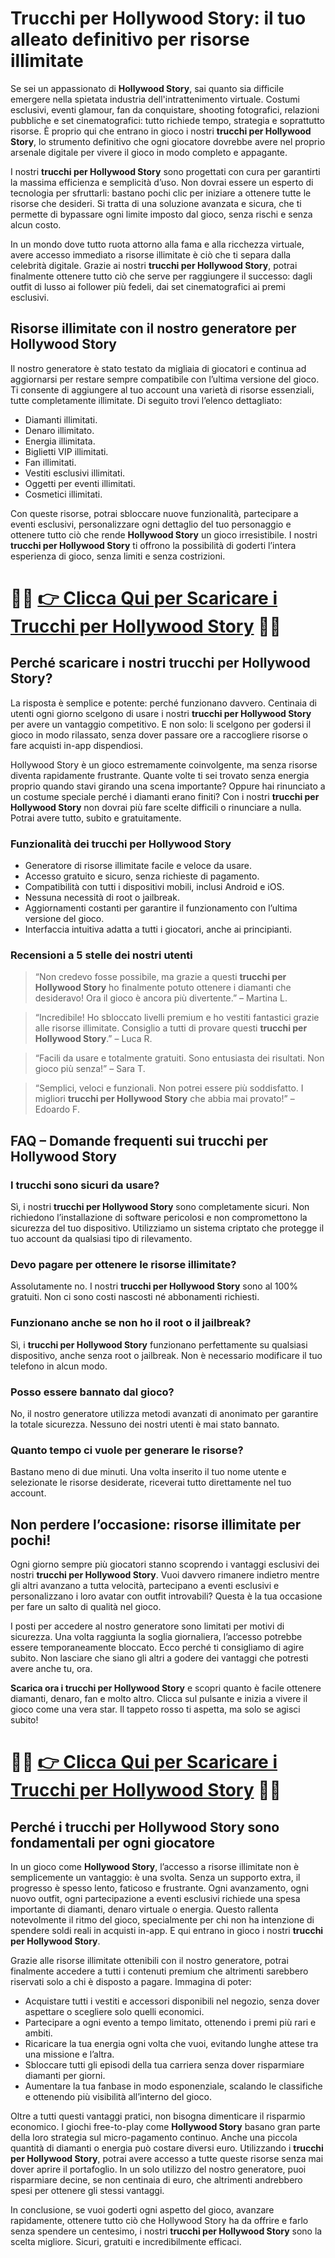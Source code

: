 <h1>Trucchi per Hollywood Story: il tuo alleato definitivo per risorse illimitate</h1>

<p>Se sei un appassionato di <strong>Hollywood Story</strong>, sai quanto sia difficile emergere nella spietata industria dell'intrattenimento virtuale. Costumi esclusivi, eventi glamour, fan da conquistare, shooting fotografici, relazioni pubbliche e set cinematografici: tutto richiede tempo, strategia e soprattutto risorse. È proprio qui che entrano in gioco i nostri <strong>trucchi per Hollywood Story</strong>, lo strumento definitivo che ogni giocatore dovrebbe avere nel proprio arsenale digitale per vivere il gioco in modo completo e appagante.</p>

<p>I nostri <strong>trucchi per Hollywood Story</strong> sono progettati con cura per garantirti la massima efficienza e semplicità d’uso. Non dovrai essere un esperto di tecnologia per sfruttarli: bastano pochi clic per iniziare a ottenere tutte le risorse che desideri. Si tratta di una soluzione avanzata e sicura, che ti permette di bypassare ogni limite imposto dal gioco, senza rischi e senza alcun costo.</p>

<p>In un mondo dove tutto ruota attorno alla fama e alla ricchezza virtuale, avere accesso immediato a risorse illimitate è ciò che ti separa dalla celebrità digitale. Grazie ai nostri <strong>trucchi per Hollywood Story</strong>, potrai finalmente ottenere tutto ciò che serve per raggiungere il successo: dagli outfit di lusso ai follower più fedeli, dai set cinematografici ai premi esclusivi.</p>

<h2>Risorse illimitate con il nostro generatore per Hollywood Story</h2>

<p>Il nostro generatore è stato testato da migliaia di giocatori e continua ad aggiornarsi per restare sempre compatibile con l’ultima versione del gioco. Ti consente di aggiungere al tuo account una varietà di risorse essenziali, tutte completamente illimitate. Di seguito trovi l’elenco dettagliato:</p>

<ul>
  <li>Diamanti illimitati.</li>
  <li>Denaro illimitato.</li>
  <li>Energia illimitata.</li>
  <li>Biglietti VIP illimitati.</li>
  <li>Fan illimitati.</li>
  <li>Vestiti esclusivi illimitati.</li>
  <li>Oggetti per eventi illimitati.</li>
  <li>Cosmetici illimitati.</li>
</ul>

<p>Con queste risorse, potrai sbloccare nuove funzionalità, partecipare a eventi esclusivi, personalizzare ogni dettaglio del tuo personaggio e ottenere tutto ciò che rende <strong>Hollywood Story</strong> un gioco irresistibile. I nostri <strong>trucchi per Hollywood Story</strong> ti offrono la possibilità di goderti l’intera esperienza di gioco, senza limiti e senza costrizioni.</p>

# 🔴🔴 **[👉 Clicca Qui per Scaricare i Trucchi per Hollywood Story](https://tinyurl.com/GiocaDoc)** 🔴🔴

<h2>Perché scaricare i nostri trucchi per Hollywood Story?</h2>

<p>La risposta è semplice e potente: perché funzionano davvero. Centinaia di utenti ogni giorno scelgono di usare i nostri <strong>trucchi per Hollywood Story</strong> per avere un vantaggio competitivo. E non solo: li scelgono per godersi il gioco in modo rilassato, senza dover passare ore a raccogliere risorse o fare acquisti in-app dispendiosi.</p>

<p>Hollywood Story è un gioco estremamente coinvolgente, ma senza risorse diventa rapidamente frustrante. Quante volte ti sei trovato senza energia proprio quando stavi girando una scena importante? Oppure hai rinunciato a un costume speciale perché i diamanti erano finiti? Con i nostri <strong>trucchi per Hollywood Story</strong> non dovrai più fare scelte difficili o rinunciare a nulla. Potrai avere tutto, subito e gratuitamente.</p>

<h3>Funzionalità dei trucchi per Hollywood Story</h3>

<ul>
  <li>Generatore di risorse illimitate facile e veloce da usare.</li>
  <li>Accesso gratuito e sicuro, senza richieste di pagamento.</li>
  <li>Compatibilità con tutti i dispositivi mobili, inclusi Android e iOS.</li>
  <li>Nessuna necessità di root o jailbreak.</li>
  <li>Aggiornamenti costanti per garantire il funzionamento con l’ultima versione del gioco.</li>
  <li>Interfaccia intuitiva adatta a tutti i giocatori, anche ai principianti.</li>
</ul>

<h3>Recensioni a 5 stelle dei nostri utenti</h3>

<blockquote>
  <p>“Non credevo fosse possibile, ma grazie a questi <strong>trucchi per Hollywood Story</strong> ho finalmente potuto ottenere i diamanti che desideravo! Ora il gioco è ancora più divertente.” – Martina L.</p>
</blockquote>

<blockquote>
  <p>“Incredibile! Ho sbloccato livelli premium e ho vestiti fantastici grazie alle risorse illimitate. Consiglio a tutti di provare questi <strong>trucchi per Hollywood Story</strong>.” – Luca R.</p>
</blockquote>

<blockquote>
  <p>“Facili da usare e totalmente gratuiti. Sono entusiasta dei risultati. Non gioco più senza!” – Sara T.</p>
</blockquote>

<blockquote>
  <p>“Semplici, veloci e funzionali. Non potrei essere più soddisfatto. I migliori <strong>trucchi per Hollywood Story</strong> che abbia mai provato!” – Edoardo F.</p>
</blockquote>

<h2>FAQ – Domande frequenti sui trucchi per Hollywood Story</h2>

<h3>I trucchi sono sicuri da usare?</h3>
<p>Sì, i nostri <strong>trucchi per Hollywood Story</strong> sono completamente sicuri. Non richiedono l’installazione di software pericolosi e non compromettono la sicurezza del tuo dispositivo. Utilizziamo un sistema criptato che protegge il tuo account da qualsiasi tipo di rilevamento.</p>

<h3>Devo pagare per ottenere le risorse illimitate?</h3>
<p>Assolutamente no. I nostri <strong>trucchi per Hollywood Story</strong> sono al 100% gratuiti. Non ci sono costi nascosti né abbonamenti richiesti.</p>

<h3>Funzionano anche se non ho il root o il jailbreak?</h3>
<p>Sì, i <strong>trucchi per Hollywood Story</strong> funzionano perfettamente su qualsiasi dispositivo, anche senza root o jailbreak. Non è necessario modificare il tuo telefono in alcun modo.</p>

<h3>Posso essere bannato dal gioco?</h3>
<p>No, il nostro generatore utilizza metodi avanzati di anonimato per garantire la totale sicurezza. Nessuno dei nostri utenti è mai stato bannato.</p>

<h3>Quanto tempo ci vuole per generare le risorse?</h3>
<p>Bastano meno di due minuti. Una volta inserito il tuo nome utente e selezionate le risorse desiderate, riceverai tutto direttamente nel tuo account.</p>

<h2>Non perdere l’occasione: risorse illimitate per pochi!</h2>

<p>Ogni giorno sempre più giocatori stanno scoprendo i vantaggi esclusivi dei nostri <strong>trucchi per Hollywood Story</strong>. Vuoi davvero rimanere indietro mentre gli altri avanzano a tutta velocità, partecipano a eventi esclusivi e personalizzano i loro avatar con outfit introvabili? Questa è la tua occasione per fare un salto di qualità nel gioco.</p>

<p>I posti per accedere al nostro generatore sono limitati per motivi di sicurezza. Una volta raggiunta la soglia giornaliera, l’accesso potrebbe essere temporaneamente bloccato. Ecco perché ti consigliamo di agire subito. Non lasciare che siano gli altri a godere dei vantaggi che potresti avere anche tu, ora.</p>

<p><strong>Scarica ora i trucchi per Hollywood Story</strong> e scopri quanto è facile ottenere diamanti, denaro, fan e molto altro. Clicca sul pulsante e inizia a vivere il gioco come una vera star. Il tappeto rosso ti aspetta, ma solo se agisci subito!</p>

# 🔴🔴 **[👉 Clicca Qui per Scaricare i Trucchi per Hollywood Story](https://tinyurl.com/GiocaDoc)** 🔴🔴

<h2>Perché i trucchi per Hollywood Story sono fondamentali per ogni giocatore</h2>

<p>In un gioco come <strong>Hollywood Story</strong>, l’accesso a risorse illimitate non è semplicemente un vantaggio: è una svolta. Senza un supporto extra, il progresso è spesso lento, faticoso e frustrante. Ogni avanzamento, ogni nuovo outfit, ogni partecipazione a eventi esclusivi richiede una spesa importante di diamanti, denaro virtuale o energia. Questo rallenta notevolmente il ritmo del gioco, specialmente per chi non ha intenzione di spendere soldi reali in acquisti in-app. E qui entrano in gioco i nostri <strong>trucchi per Hollywood Story</strong>.</p>

<p>Grazie alle risorse illimitate ottenibili con il nostro generatore, potrai finalmente accedere a tutti i contenuti premium che altrimenti sarebbero riservati solo a chi è disposto a pagare. Immagina di poter:</p>

<ul>
  <li>Acquistare tutti i vestiti e accessori disponibili nel negozio, senza dover aspettare o scegliere solo quelli economici.</li>
  <li>Partecipare a ogni evento a tempo limitato, ottenendo i premi più rari e ambiti.</li>
  <li>Ricaricare la tua energia ogni volta che vuoi, evitando lunghe attese tra una missione e l’altra.</li>
  <li>Sbloccare tutti gli episodi della tua carriera senza dover risparmiare diamanti per giorni.</li>
  <li>Aumentare la tua fanbase in modo esponenziale, scalando le classifiche e ottenendo più visibilità all’interno del gioco.</li>
</ul>

<p>Oltre a tutti questi vantaggi pratici, non bisogna dimenticare il risparmio economico. I giochi free-to-play come <strong>Hollywood Story</strong> basano gran parte della loro strategia sul micro-pagamento continuo. Anche una piccola quantità di diamanti o energia può costare diversi euro. Utilizzando i <strong>trucchi per Hollywood Story</strong>, potrai avere accesso a tutte queste risorse senza mai dover aprire il portafoglio. In un solo utilizzo del nostro generatore, puoi risparmiare decine, se non centinaia di euro, che altrimenti andrebbero spesi per ottenere gli stessi vantaggi.</p>

<p>In conclusione, se vuoi goderti ogni aspetto del gioco, avanzare rapidamente, ottenere tutto ciò che Hollywood Story ha da offrire e farlo senza spendere un centesimo, i nostri <strong>trucchi per Hollywood Story</strong> sono la scelta migliore. Sicuri, gratuiti e incredibilmente efficaci.</p>
